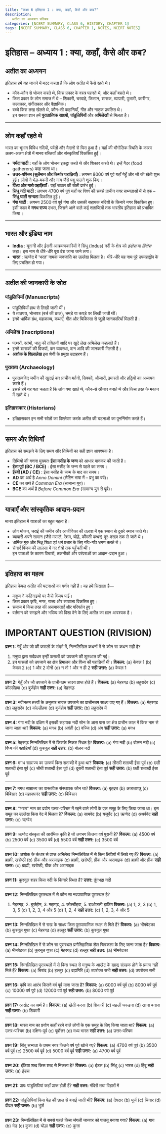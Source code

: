 ```yaml
---
title: "कक्षा 6 इतिहास 1 : क्या, कहाँ, कैसे और कब?"
description: 
   अतीत का अध्ययन परिचय 
categories: [NCERT SUMMARY, CLASS 6, HISTORY, CHAPTER 1]
tags: [NCERT SUMMARY, CLASS 6, CHAPTER 1, NOTES, NCERT NOTES]
---
```


# इतिहास – अध्याय 1 : क्या, कहाँ, कैसे और कब?

## अतीत का अध्ययन
इतिहास हमें यह जानने में मदद करता है कि लोग अतीत में कैसे रहते थे।  
- कौन-कौन से भोजन करते थे, किस प्रकार के वस्त्र पहनते थे, और कहाँ बसते थे।  
- किस प्रकार के लोग समाज में थे – शिकारी, चरवाहे, किसान, शासक, व्यापारी, पुजारी, कारीगर, कलाकार, संगीतकार और वैज्ञानिक।  
- बच्चे किस तरह खेलते थे, कौन-सी कहानियाँ, गीत और नाटक प्रचलित थे।  
इन सबका ज्ञान हमें **पुरातात्विक साक्ष्यों**, **पांडुलिपियों** और **अभिलेखों** से मिलता है।  

---

## लोग कहाँ रहते थे
भारत का भूभाग विविध नदियों, पर्वतों और मैदानों से घिरा हुआ है। यहाँ की भौगोलिक स्थिति के कारण अलग-अलग क्षेत्रों में मानव बस्तियाँ और संस्कृतियाँ विकसित हुईं।  

- **नर्मदा घाटी** : यहाँ के लोग भोजन इकट्ठा करते थे और शिकार करते थे। इन्हें गैदर (food gatherers) कहा जाता था।  
- **उत्तर-पश्चिम (सुलैमान और किर्थार पहाड़ियाँ)** : लगभग 8000 वर्ष पूर्व यहाँ गेहूँ और जौ की खेती शुरू हुई। लोगों ने भेड़-बकरी और गाय जैसे पशु पालने शुरू किए।  
- **विंध्य और गारो पहाड़ियाँ** : यहाँ चावल की खेती प्रारंभ हुई।  
- **सिंधु नदी घाटी** : लगभग 4700 वर्ष पूर्व यहाँ पर विश्व की सबसे प्राचीन नगर सभ्यताओं में से एक – **सिंधु घाटी सभ्यता** विकसित हुई।  
- **गंगा घाटी** : लगभग 2500 वर्ष पूर्व गंगा और उसकी सहायक नदियों के किनारे नगर विकसित हुए। इसी काल में **मगध राज्य** उभरा, जिसने आने वाले कई शताब्दियों तक भारतीय इतिहास को प्रभावित किया।  

---

## भारत और इंडिया नाम
- **India** : यूनानी और ईरानी आक्रमणकारियों ने सिंधु (Indus) नदी के क्षेत्र को *इंडोस* या *हिंदोस* कहा। इस नाम से धीरे-धीरे पूरा देश जाना जाने लगा।  
- **भारत** : ऋग्वेद में ‘भरत’ नामक जनजाति का उल्लेख मिलता है। धीरे-धीरे यह नाम पूरे उपमहाद्वीप के लिए प्रचलित हो गया।  

---

## अतीत की जानकारी के स्रोत

### पांडुलिपियाँ (Manuscripts)
- पांडुलिपियाँ हाथ से लिखी जाती थीं।  
- ये ताड़पत्र, भोजपत्र (बर्च की छाल), चमड़े या कपड़े पर लिखी जाती थीं।  
- इनमें धार्मिक ग्रंथ, महाकाव्य, कथाएँ, गीत और चिकित्सा से जुड़ी जानकारियाँ मिलती हैं।  

### अभिलेख (Inscriptions)
- पत्थरों, स्तंभों, धातु की तख्तियों आदि पर खुदे लेख अभिलेख कहलाते हैं।  
- इनमें शासकों की विजयों, कर व्यवस्था, दान आदि की जानकारी मिलती है।  
- **अशोक के शिलालेख** इस श्रेणी के प्रमुख उदाहरण हैं।  

### पुरातत्व (Archaeology)
- पुरातत्वविद् जमीन की खुदाई कर प्राचीन बर्तनों, सिक्कों, औजारों, इमारतों और हड्डियों का अध्ययन करते हैं।  
- इससे हमें यह पता चलता है कि लोग क्या खाते थे, कौन-से औजार बनाते थे और किस तरह के मकान में रहते थे।  

### इतिहासकार (Historians)
- इतिहासकार इन सभी स्रोतों का विश्लेषण करके अतीत की घटनाओं का पुनर्निर्माण करते हैं।  

---

## समय और तिथियाँ

इतिहास को समझने के लिए समय और तिथियों का सही ज्ञान आवश्यक है।  
- तिथियों की गणना मुख्यतः **ईसा मसीह के जन्म** को आधार मानकर की जाती है।  
- **ईसा पूर्व (BC / BCE)** : ईसा मसीह के जन्म से पहले का समय।  
- **ईस्वी (AD / CE)** : ईसा मसीह के जन्म के बाद का समय।  
- **AD** का अर्थ है *Anno Domini* (लैटिन भाषा में – प्रभु का वर्ष)।  
- **CE** का अर्थ है *Common Era* (सामान्य युग)।  
- **BCE** का अर्थ है *Before Common Era* (सामान्य युग से पूर्व)।  

---

## यात्राएँ और सांस्कृतिक आदान-प्रदान
मानव इतिहास में यात्राओं का बहुत महत्व है।  
- लोग भोजन, चराई की जमीन और आजीविका की तलाश में एक स्थान से दूसरे स्थान जाते थे।  
- व्यापारी अपने सामान (जैसे मसाले, रेशम, घोड़े, कीमती पत्थर) दूर-दराज़ तक ले जाते थे।  
- धार्मिक गुरु और भिक्षु शिक्षा एवं धर्म प्रचार के लिए गाँव-गाँव भ्रमण करते थे।  
- सेनाएँ विजय की लालसा में नए क्षेत्रों तक पहुँचती थीं।  
इन यात्राओं के कारण विचारों, तकनीकों और परंपराओं का आदान-प्रदान हुआ।  

---

## इतिहास का महत्व
इतिहास केवल अतीत की घटनाओं का वर्णन नहीं है। यह हमें सिखाता है—
- मनुष्य ने कठिनाइयों पर कैसे विजय पाई।  
- किस प्रकार कृषि, नगर, राज्य और साम्राज्य विकसित हुए।  
- समाज में किस तरह की असमानताएँ और परिवर्तन हुए।  
- वर्तमान को समझने और भविष्य को दिशा देने के लिए अतीत का ज्ञान आवश्यक है।

# IMPORTANT QUESTION (RIVISION)

**प्रश्न 1:** गेहूँ और जौ की फसलों के संदर्भ में, निम्नलिखित कथनों में से कौन सा कथन सही है?
1. मनुष्य द्वारा सर्वप्रथम इन्हीं फसलों को उपजाने की शुरुआत की गई।
2. इन फसलों को उपजाने का क्षेत्र हिमालय और विंध्य की पहाड़ियाँ थी।
**विकल्प:** (a) केवल 1 (b) केवल 2 (c) 1 और 2 दोनों (d) न तो 1 और न ही 2
**सही उत्तर:** (a) केवल 1

---

**प्रश्न 2:** गेहूँ और जौ उपजाने के प्राचीनतम साक्ष्य प्राप्त होते हैं।
**विकल्प:** (a) मेहरगढ़ (b) लहुरादेव (c) कोल्डीहवा (d) बुर्जहोम
**सही उत्तर:** (a) मेहरगढ़

---

**प्रश्न 3:** नवीनतम तथ्यों के अनुसार चावल उपजाने का प्राचीनतम साक्ष्य पाए गए हैं।
**विकल्प:** (a) मेहरगढ़ (b) लहुरादेव (c) कोल्डीहवा (d) बुर्जहोम
**सही उत्तर:** (b) लहुरादेव में

---

**प्रश्न 4:** गंगा नदी के दक्षिण में इसकी सहायक नदी सोन के आस पास का क्षेत्र प्राचीन काल में किस नाम से जाना जाता था?
**विकल्प:** (a) मगध (b) अवंती (c) वज्जि (d) अंग
**सही उत्तर:** (a) मगध

---

**प्रश्न 5:** मेहरगढ़ निम्नलिखित में से किसके निकट स्थित है?
**विकल्प:** (a) गंगा नदी (b) बोलन नदी (c) विंध्य की पहाड़ियाँ (d) कुरनूल
**सही उत्तर:** (b) बोलन नदी

---

**प्रश्न 6:** मगध साम्राज्य का उत्कर्ष किस शताब्दी में हुआ था?
**विकल्प:** (a) तीसरी शताब्दी ईसा पूर्व (b) छठी शताब्दी ईसा पूर्व (c) चौथी शताब्दी ईसा पूर्व (d) दूसरी शताब्दी ईसा पूर्व
**सही उत्तर:** (b) छठी शताब्दी ईसा पूर्व

---

**प्रश्न 7:** मगध साम्राज्य का वास्तविक संस्थापक कौन था?
**विकल्प:** (a) बृहद्रथ (b) अजातशत्रु (c) बिंबिसार (d) महापद्मनंद
**सही उत्तर:** (c) बिंबिसार

---

**प्रश्न 8:** "भरत" नाम का प्रयोग उत्तर-पश्चिम में रहने वाले लोगों के एक समूह के लिए किया जाता था। इस समूह का उल्लेख किस वेद में मिलता है?
**विकल्प:** (a) सामवेद (b) यजुर्वेद (c) ऋग्वेद (d) अथर्ववेद
**सही उत्तर:** (c) ऋग्वेद

---

**प्रश्न 9:** ऋग्वेद संस्कृत की आरंभिक कृति है जो लगभग कितना वर्ष पुरानी है?
**विकल्प:** (a) 4500 वर्ष (b) 2500 वर्ष (c) 3500 वर्ष (d) 5500 वर्ष
**सही उत्तर:** (c) 3500 वर्ष

---

**प्रश्न 10:** अशोक के कंधार से प्राप्त अभिलेख निम्नलिखित में से किन लिपियों में लिखे गए हैं?
**विकल्प:** (a) ब्राह्मी, खरोष्ठी (b) ग्रीक और अरामाइक (c) ब्राह्मी, खरोष्ठी, ग्रीक और अरामाइक (d) ब्राह्मी और ग्रीक
**सही उत्तर:** (c) ब्राह्मी, खरोष्ठी, ग्रीक और अरामाइक

---

**प्रश्न 11:** कुरनूल शहर किस नदी के किनारे स्थित है?
**उत्तर:** तुंगभद्रा नदी 

---

**प्रश्न 12:** निम्नलिखित पुरास्थल में से कौन सा नवपाषाणिक पुरास्थल है?
1. मेहरगढ़, 2. बुर्जहोम, 3. महागढ़, 4. कोल्डीहवा, 5. दाओजली हाडिंग
**विकल्प:** (a) 1, 2, 3 (b) 1, 3, 5 (c) 1, 2, 3, 4 और 5 (d) 1, 2, 4
**सही उत्तर:** (c) 1, 2, 3, 4 और 5

---

**प्रश्न 13:** निम्नलिखित में से राख के साक्ष्य किस पुरापाषाणिक स्थल से मिले हैं?
**विकल्प:** (a) भीमबेटका (b) कुरनूल गुफा (c) मेहरगढ़ (d) हल्लुर
**सही उत्तर:** (b) कुरनूल गुफा

---

**प्रश्न 14:** निम्नलिखित में से कौन सा पुरास्थल प्रागैतिहासिक शैल चित्रकला के लिए जाना जाता है?
**विकल्प:** (a) भीमबेटका (b) कुरनूल गुफा (c) मेहरगढ़ (d) हल्लुर
**सही उत्तर:** (a) भीमबेटका

---

**प्रश्न 15:** निम्नलिखित पुरास्थलों में से किस स्थल से मनुष्य के आखेट के खाद्य संग्रहक होने के प्रमाण नहीं मिले हैं?
**विकल्प:** (a) चिरांद (b) हल्लुर (c) ब्रह्मगिरि (d) उपरोक्त सभी
**सही उत्तर:** (d) उपरोक्त सभी

---

**प्रश्न 16:** कृषि का आरंभ कितने वर्ष पूर्व माना जाता है?
**विकल्प:** (a) 6000 वर्ष पूर्व (b) 8000 वर्ष पूर्व (c) 10000 वर्ष पूर्व (d) 12000 वर्ष पूर्व
**सही उत्तर:** (b) 8000 वर्ष पूर्व

---

**प्रश्न 17:** आखेट का अर्थ है।
**विकल्प:** (a) खेती करना (b) शिकारी (c) मछली पकड़ना (d) खाना बनाना
**सही उत्तर:** (b) शिकारी 

---

**प्रश्न 18:** भारत नाम का प्रयोग कहाँ रहने वाले लोगों के एक समूह के लिए किया जाता था?
**विकल्प:** (a) उत्तर-पश्चिम (b) दक्षिण-पूर्व (c) पूर्वोत्तर (d) मध्य भारत
**सही उत्तर:** (a) उत्तर-पश्चिम

---

**प्रश्न 19:** सिंधु सभ्यता के प्रथम नगर कितने वर्ष पूर्व खोजे गए?
**विकल्प:** (a) 4700 वर्ष पूर्व (b) 3500 वर्ष पूर्व (c) 2500 वर्ष पूर्व (d) 5000 वर्ष पूर्व
**सही उत्तर:** (a) 4700 वर्ष पूर्व

---

**प्रश्न 20:** इंडिया शब्द किस शब्द से निकला है?
**विकल्प:** (a) इंडस (b) सिंधु (c) भारत (d) हिंदू
**सही उत्तर:** (a) इंडस

---

**प्रश्न 21:** प्रायः पांडुलिपियां कहाँ प्राप्त होती हैं?
**सही उत्तर:** मंदिरों तथा विहारों में 

---

**प्रश्न 22:** पांडुलिपियां किस पेड़ की छाल से बनाई जाती थी?
**विकल्प:** (a) देवदार (b) भूर्ज (c) चिनार (d) पीपल
**सही उत्तर:** (b) भूर्ज

---

**प्रश्न 23:** निम्नलिखित में से सबसे पहले किस जंगली जानवर को पालतू बनाया गया?
**विकल्प:** (a) गाय (b) भेड़ (c) कुत्ता (d) घोड़ा
**सही उत्तर:** (c) कुत्ता


